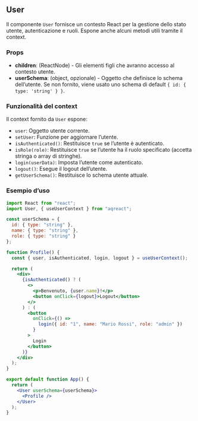## User

Il componente `User` fornisce un contesto React per la gestione dello stato utente, autenticazione e ruoli. Espone anche alcuni metodi utili tramite il context.

### Props

- **children**: (ReactNode) - Gli elementi figli che avranno accesso al contesto utente.
- **userSchema**: (object, opzionale) - Oggetto che definisce lo schema dell’utente. Se non fornito, viene usato uno schema di default `{ id: { type: 'string' } }`.

### Funzionalità del context

Il context fornito da `User` espone:

- `user`: Oggetto utente corrente.
- `setUser`: Funzione per aggiornare l’utente.
- `isAuthenticated()`: Restituisce `true` se l’utente è autenticato.
- `isRole(role)`: Restituisce `true` se l’utente ha il ruolo specificato (accetta stringa o array di stringhe).
- `login(userData)`: Imposta l’utente come autenticato.
- `logout()`: Esegue il logout dell’utente.
- `getUserSchema()`: Restituisce lo schema utente attuale.

### Esempio d’uso

```jsx
import React from "react";
import User, { useUserContext } from "aqreact";

const userSchema = {
  id: { type: "string" },
  name: { type: "string" },
  role: { type: "string" }
};

function Profile() {
  const { user, isAuthenticated, login, logout } = useUserContext();

  return (
    <div>
      {isAuthenticated() ? (
        <>
          <p>Benvenuto, {user.name}!</p>
          <button onClick={logout}>Logout</button>
        </>
      ) : (
        <button
          onClick={() =>
            login({ id: "1", name: "Mario Rossi", role: "admin" })
          }
        >
          Login
        </button>
      )}
    </div>
  );
}

export default function App() {
  return (
    <User userSchema={userSchema}>
      <Profile />
    </User>
  );
}
```